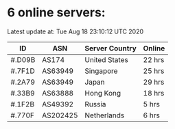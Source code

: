 # 6 online servers:

Latest update at: Tue Aug 18 23:10:12 UTC 2020

| ID | ASN | Server Country | Online |
| -- | --- | -------------- | ------ |
| #.D09B | AS174 | United States | 22 hrs |
| #.7F1D | AS63949 | Singapore | 25 hrs |
| #.2A79 | AS63949 | Japan | 29 hrs |
| #.33B9 | AS63888 | Hong Kong | 18 hrs |
| #.1F2B | AS49392 | Russia | 5 hrs |
| #.770F | AS202425 | Netherlands | 6 hrs |

